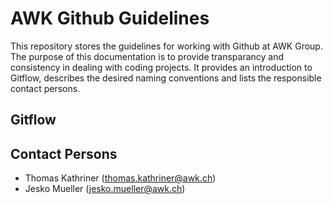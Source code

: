 # AWK Github Guidelines
This repository stores the guidelines for working with Github at AWK Group. The purpose of this documentation is to provide transparancy and consistency in dealing with coding projects. It provides an introduction to Gitflow, describes the desired naming conventions and lists the responsible contact persons.


## Gitflow



## Contact Persons

* Thomas Kathriner (thomas.kathriner@awk.ch)
* Jesko Mueller (jesko.mueller@awk.ch)